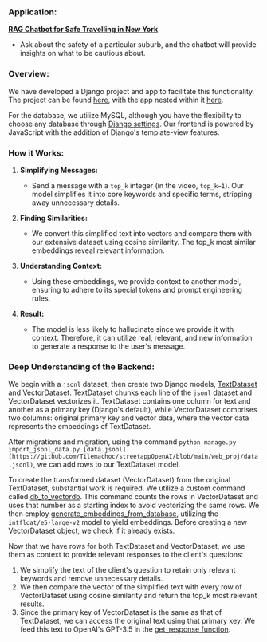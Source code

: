 ### Application:

[**RAG Chatbot for Safe Travelling in New York**](https://www.linkedin.com/feed/update/urn:li:activity:7184559186045767680/)

- Ask about the safety of a particular suburb, and the chatbot will provide insights on what to be cautious about.

### Overview:

We have developed a Django project and app to facilitate this functionality. The project can be found [here](https://github.com/Tilemachoc/streetappOpenAI/tree/main/web_proj), with the app nested within it [here](https://github.com/Tilemachoc/streetappOpenAI/tree/main/web_proj/street).

For the database, we utilize MySQL, although you have the flexibility to choose any database through [Django settings](https://github.com/Tilemachoc/streetappOpenAI/blob/main/web_proj/web_proj/settings.py). Our frontend is powered by JavaScript with the addition of Django's template-view features.

### How it Works:

1. **Simplifying Messages:**
   - Send a message with a `top_k` integer (in the video, `top_k=1`). Our model simplifies it into core keywords and specific terms, stripping away unnecessary details.
  
2. **Finding Similarities:**
   - We convert this simplified text into vectors and compare them with our extensive dataset using cosine similarity. The top_k most similar embeddings reveal relevant information.
  
3. **Understanding Context:**
   - Using these embeddings, we provide context to another model, ensuring to adhere to its special tokens and prompt engineering rules.
  
4. **Result:**
   - The model is less likely to hallucinate since we provide it with context. Therefore, it can utilize real, relevant, and new information to generate a response to the user's message.

### Deep Understanding of the Backend:

We begin with a `jsonl` dataset, then create two Django models, [TextDataset and VectorDataset](https://github.com/Tilemachoc/streetappOpenAI/blob/main/web_proj/street/models.py). TextDataset chunks each line of the `jsonl` dataset and VectorDataset vectorizes it. TextDataset contains one column for text and another as a primary key (Django's default), while VectorDataset comprises two columns: original primary key and vector data, where the vector data represents the embeddings of TextDataset.

After migrations and migration, using the command `python manage.py import_jsonl_data.py [data.jsonl](https://github.com/Tilemachoc/streetappOpenAI/blob/main/web_proj/data.jsonl)`, we can add rows to our TextDataset model.

To create the transformed dataset (VectorDataset) from the original TextDataset, substantial work is required. We utilize a custom command called [db_to_vectordb](https://github.com/Tilemachoc/streetappOpenAI/blob/main/web_proj/street/management/commands/db_to_vectordb.py). This command counts the rows in VectorDataset and uses that number as a starting index to avoid vectorizing the same rows. We then employ [generate_embeddings_from_database](https://github.com/Tilemachoc/streetappOpenAI/blob/main/web_proj/street/utils/functions.py), utilizing the `intfloat/e5-large-v2` model to yield embeddings. Before creating a new VectorDataset object, we check if it already exists.

Now that we have rows for both TextDataset and VectorDataset, we use them as context to provide relevant responses to the client's questions:

1. We simplify the text of the client's question to retain only relevant keywords and remove unnecessary details.
2. We then compare the vector of the simplified text with every row of VectorDataset using cosine similarity and return the top_k most relevant results.
3. Since the primary key of VectorDataset is the same as that of TextDataset, we can access the original text using that primary key. We feed this text to OpenAI's GPT-3.5 in the [get_response function](https://github.com/Tilemachoc/streetappOpenAI/blob/main/web_proj/street/utils/functions.py).
